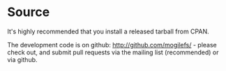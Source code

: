 # Source
It's highly recommended that you install a released tarball from CPAN.

The development code is on github: http://github.com/mogilefs/ - please check
out, and submit pull requests via the mailing list (recommended) or via
github.